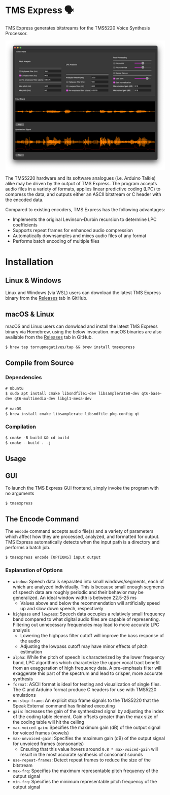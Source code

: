 # TMS Express 🗣
TMS Express generates bitstreams for the TMS5220 Voice Synthesis Processor.

![TMS Express GUI Screenshot](doc/screenshot.png)

The TMS5220 hardware and its software analogues (i.e. Arduino Talkie) alike may
be driven by the output of TMS Express. The program accepts audio files in a
variety of formats, applies linear predictive coding (LPC) to compress the data,
and outputs either an ASCII bitstream or C header with the encoded data.

Compared to existing encoders, TMS Express has the following advantages:
- Implements the original Levinson-Durbin recursion to determine LPC
  coefficients
- Supports repeat frames for enhanced audio compression
- Automatically downsamples and mixes audio files of any format
- Performs batch encoding of multiple files

# Installation

## Linux & Windows

Linux and Windows (via WSL) users can download the latest TMS Express binary
from the [Releases](https://github.com/tornupnegatives/TMS-Express/releases)
tab in GitHub.

## macOS & Linux

macOS and Linux users can donwload and install the latest TMS Express binary
via Homebrew, using the below invocation. macOS binaries are also available
from the [Releases](https://github.com/tornupnegatives/TMS-Express/releases)
tab in GitHub.

```shell
$ brew tap tornupnegatives/tap && brew install tmsexpress
```

## Compile from Source
### Dependencies
```shell
# Ubuntu
$ sudo apt install cmake libsndfile1-dev libsamplerate0-dev qt6-base-dev qt6-multimedia-dev libgl1-mesa-dev

# macOS
$ brew install cmake libsamplerate libsndfile pkg-config qt
```

### Compilation
```shell
$ cmake -B build && cd build
$ cmake --build . -j
```

## Usage
## GUI
To launch the TMS Express GUI frontend, simply invoke the program with no
arguments

```shell
$ tmsexpress
```

## The Encode Command
The `encode` command accepts audio file(s) and a variety of parameters which
affect how they are processed, analyzed, and formatted for output. TMS Express
automatically detects when the input path is a directory and performs a batch
job.

```shell
$ tmsexpress encode [OPTIONS] input output
```

### Explanation of Options
- `window`: Speech data is separated into small windows/segments, each of which
  are analyzed individually. This is because small enough segments of speech
  data are roughly periodic and their behavior may be generalized. An ideal
  window width is between 22.5-25 ms
  - Values above and below the recommendation will artificially speed up and
    slow down speech, respectively
- `highpass` and `lowpass`: Speech data occupies a relatively small frequency
  band compared to what digital audio files are capable of representing.
  Filtering out unnecessary frequencies may lead to more accurate LPC analysis
  - Lowering the highpass filter cutoff will improve the bass response of the
    audio
  - Adjusting the lowpass cutoff may have minor effects of pitch estimation
- `alpha`: While the pitch of speech is characterized by the lower frequency
  band, LPC algorithms which characterize the upper vocal tract benefit from an
  exaggeration of high frequency data. A pre-emphasis filter will exaggerate
  this part of the spectrum and lead to crisper, more accurate synthesis
- `format`: ASCII format is ideal for testing and visualization of single
  files. The C and Arduino format produce C headers for use with TMS5220
  emulations
- `no-stop-frame`: An explicit stop frame signals to the TMS5220 that the
  Speak External command has finished executing
- `gain`: Increases the gain of the synthesized signal by adjusting the index
  of the coding table element. Gain offsets greater than the max size of the
  coding table will hit the ceiling
- `max-voiced-gain`: Specifies the maximum gain (dB) of the output signal for
  voiced frames (vowels)
- `max-unvoiced-gain`: Specifies the maximum gain (dB) of the output signal for
  unvoiced frames (consonants)
  - Ensuring that this value hovers around `0.8 * max-voiced-gain` will result
    in the most accurate synthesis of consonant sounds
- `use-repeat-frames`: Detect repeat frames to reduce the size of the bitstream
- `max-frq`: Specifies the maximum representable pitch frequency of the output
  signal
- `min-frq`: Specifies the minimum representable pitch frequency of the output
  signal
